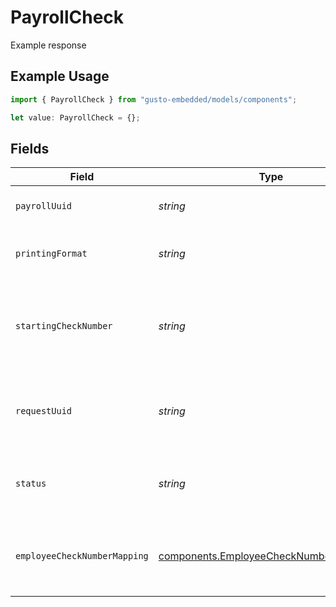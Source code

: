 # PayrollCheck

Example response

## Example Usage

```typescript
import { PayrollCheck } from "gusto-embedded/models/components";

let value: PayrollCheck = {};
```

## Fields

| Field                                                                                            | Type                                                                                             | Required                                                                                         | Description                                                                                      |
| ------------------------------------------------------------------------------------------------ | ------------------------------------------------------------------------------------------------ | ------------------------------------------------------------------------------------------------ | ------------------------------------------------------------------------------------------------ |
| `payrollUuid`                                                                                    | *string*                                                                                         | :heavy_minus_sign:                                                                               | A unique identifier of the payroll.                                                              |
| `printingFormat`                                                                                 | *string*                                                                                         | :heavy_minus_sign:                                                                               | The format the checks will be printed.                                                           |
| `startingCheckNumber`                                                                            | *string*                                                                                         | :heavy_minus_sign:                                                                               | The starting check number for the checks being printed.                                          |
| `requestUuid`                                                                                    | *string*                                                                                         | :heavy_minus_sign:                                                                               | A unique identifier of the Generated Document request                                            |
| `status`                                                                                         | *string*                                                                                         | :heavy_minus_sign:                                                                               | Current status of the Generated Document                                                         |
| `employeeCheckNumberMapping`                                                                     | [components.EmployeeCheckNumberMapping](../../models/components/employeechecknumbermapping.md)[] | :heavy_minus_sign:                                                                               | An array of mapping employee uuids to their check numbers                                        |